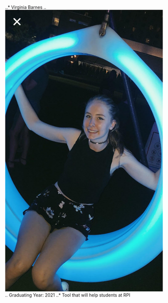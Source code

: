 ..* Virginia Barnes
..*![alt text](https://github.com/barnesv17/CSCI4961/blob/master/LawnPic.jpg) 
..* Graduating Year: 2021
..* Tool that will help students at RPI 
